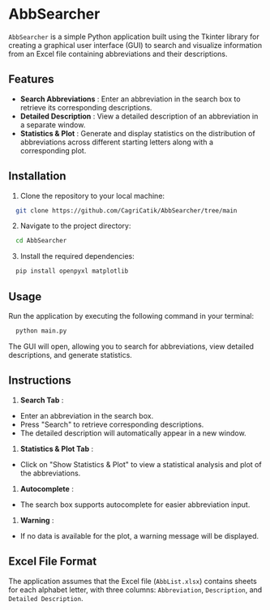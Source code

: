 # AbbSearcher

`AbbSearcher` is a simple Python application built using the Tkinter library for creating a graphical user interface (GUI) to search and visualize information from an Excel file containing abbreviations and their descriptions.

## Features

* **Search Abbreviations** : Enter an abbreviation in the search box to retrieve its corresponding descriptions.
* **Detailed Description** : View a detailed description of an abbreviation in a separate window.
* **Statistics & Plot** : Generate and display statistics on the distribution of abbreviations across different starting letters along with a corresponding plot.

## Installation

1. Clone the repository to your local machine:

```sh
  git clone https://github.com/CagriCatik/AbbSearcher/tree/main
```

2. Navigate to the project directory:

```sh
  cd AbbSearcher
```

3. Install the required dependencies:

```sh
  pip install openpyxl matplotlib
```

## Usage

Run the application by executing the following command in your terminal:

```sh
  python main.py
```

The GUI will open, allowing you to search for abbreviations, view detailed descriptions, and generate statistics.

## Instructions

1. **Search Tab** :

* Enter an abbreviation in the search box.
* Press "Search" to retrieve corresponding descriptions.
* The detailed description will automatically appear in a new window.

1. **Statistics & Plot Tab** :

* Click on "Show Statistics & Plot" to view a statistical analysis and plot of the abbreviations.

1. **Autocomplete** :

* The search box supports autocomplete for easier abbreviation input.

1. **Warning** :

* If no data is available for the plot, a warning message will be displayed.

## Excel File Format

The application assumes that the Excel file (`AbbList.xlsx`) contains sheets for each alphabet letter, with three columns: `Abbreviation`, `Description`, and `Detailed Description`.
